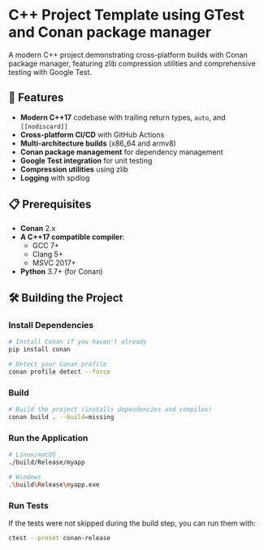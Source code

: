 # C++ Project Template using GTest and Conan package manager

A modern C++ project demonstrating cross-platform builds with Conan package manager, featuring zlib compression utilities and comprehensive testing with Google Test.

## 🚀 Features

- **Modern C++17** codebase with trailing return types, `auto`, and `[[nodiscard]]`
- **Cross-platform CI/CD** with GitHub Actions
- **Multi-architecture builds** (x86_64 and armv8)
- **Conan package management** for dependency management
- **Google Test integration** for unit testing
- **Compression utilities** using zlib
- **Logging** with spdlog

## 📋 Prerequisites

- **Conan** 2.x
- **A C++17 compatible compiler**:
  - GCC 7+
  - Clang 5+
  - MSVC 2017+
- **Python** 3.7+ (for Conan)

## 🛠️ Building the Project

### Install Dependencies

```bash
# Install Conan if you haven't already
pip install conan

# Detect your Conan profile
conan profile detect --force
```

### Build

```bash
# Build the project (installs dependencies and compiles)
conan build . --build=missing
```

### Run the Application

```bash
# Linux/macOS
./build/Release/myapp

# Windows
.\build\Release\myapp.exe
```

### Run Tests

If the tests were not skipped during the build step, you can run them with:

```bash
ctest --preset conan-release
```
